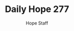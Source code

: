 ---
image: /assets/img/daily-hope-default-artwork.png
title: Daily Hope 277
number: 277
categories:
  - Daily Hope
author: Hope Staff
notes: Daily Hope 277
embed: >-
  <iframe style="border-radius:12px" src="https://open.spotify.com/embed/episode/3vgrPdUFNySaU0Yo7fT58J?utm_source=generator" width="100%" height="352" frameBorder="0" allowfullscreen="" allow="autoplay; clipboard-write; encrypted-media; fullscreen; picture-in-picture" loading="lazy"></iframe>
---